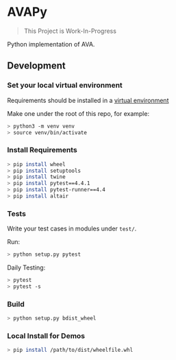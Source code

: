 # AVAPy

> This Project is Work-In-Progress

Python implementation of AVA.

## Development

### Set your local virtual environment

Requirements should be installed in a [virtual environment](https://packaging.python.org/guides/installing-using-pip-and-virtual-environments/)

Make one under the root of this repo, for example:

```bash
> python3 -m venv venv
> source venv/bin/activate
```

### Install Requirements

```bash
> pip install wheel
> pip install setuptools
> pip install twine
> pip install pytest==4.4.1
> pip install pytest-runner==4.4
> pip install altair
```

### Tests

Write your test cases in modules under `test/`.

Run:

```bash
> python setup.py pytest
```

Daily Testing:

```bash
> pytest
> pytest -s
```

### Build

```bash
> python setup.py bdist_wheel
```

### Local Install for Demos

```bash
> pip install /path/to/dist/wheelfile.whl
```
